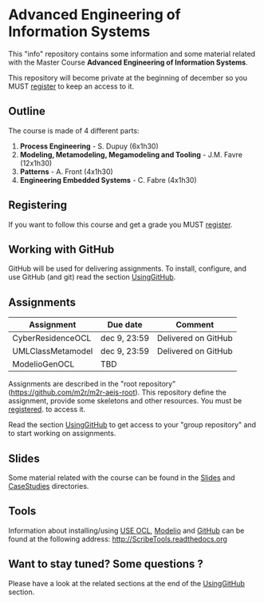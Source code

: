 Advanced Engineering of Information Systems
===========================================

This "info" repository contains some information and 
some material related with the Master Course 
**Advanced Engineering of Information Systems**.

This repository will become private at the beginning of 
december so you MUST [register](Registering.md) to keep
an access to it.

Outline
-------
The course is made of 4 different parts:

1.  **Process Engineering** - S. Dupuy (6x1h30)
2.  **Modeling, Metamodeling, Megamodeling and Tooling** - J.M. Favre (12x1h30)
3.  **Patterns** - A. Front (4x1h30)
4.  **Engineering Embedded Systems** - C. Fabre (4x1h30)

Registering
-----------

If you want to follow this course and get a grade
you MUST [register](Registering.md).

Working with GitHub
-------------------
GitHub will be used for delivering assignments. 
To install, configure, and use GitHub (and git) read
the section [UsingGitHub](UsingGitHub.md).

Assignments
-----------
Assignment|Due date|Comment
----------|--------|-------
CyberResidenceOCL|dec 9, 23:59|Delivered on GitHub
UMLClassMetamodel|dec 9, 23:59|Delivered on GitHub
ModelioGenOCL|TBD|

Assignments are described in the "root repository"
(<https://github.com/m2r/m2r-aeis-root>). 
This repository define the assignment, provide some 
skeletons and other resources. You must be [registered](Registering.md).
to access it.

Read the section [UsingGitHub](UsingGitHub.md)
to get access to your "group repository" and to start working on 
assignments.

Slides
------
Some material related with the course can be found 
in the [Slides](Slides) and [CaseStudies](CaseStudies) 
directories.

Tools
-----
Information about installing/using 
[USE OCL](http://scribetools.readthedocs.org/en/latest/useocl/index.html), 
[Modelio](http://scribetools.readthedocs.org/en/latest/modelio) and 
[GitHub](http://scribetools.readthedocs.org/en/latest/github/index.html) 
can be found at the following address: <http://ScribeTools.readthedocs.org>

Want to stay tuned? Some questions ?
------------------------------------
Please have a look at the related sections at the end of the 
[UsingGitHub](UsingGitHub.md) section.
